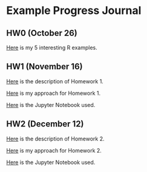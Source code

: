 # Example Progress Journal



## HW0 (October 26)

[Here](files/HW0/R_examples.html) is my 5 interesting R examples.

## HW1 (November 16)

[Here](files/HW1/IE582_Fall20_Homework1.pdf) is the description of Homework 1.

[Here](files/HW1/HW1.html) is my approach for Homework 1.

[Here](files/HW1/HW1.ipynb) is the Jupyter Notebook used.

## HW2 (December 12)

[Here](files/HW1/IE582_Fall20_Homework2.pdf) is the description of Homework 2.

[Here](files/HW1/HW2.html) is my approach for Homework 2.

[Here](files/HW1/HW2.ipynb) is the Jupyter Notebook used.

<!-- ## HW3 (December 12)

[Here](files/HW1/IE582_Fall20_Homework2.pdf) is the description of Homework 2.

[Here](files/HW1/HW2.html) is my approach for Homework 2.

[Here](files/HW1/HW2.ipynb) is the Jupyter Notebook used.

## HW4 (December 12)

[Here](files/HW1/IE582_Fall20_Homework2.pdf) is the description of Homework 2.

[Here](files/HW1/HW2.html) is my approach for Homework 2.

[Here](files/HW1/HW2.ipynb) is the Jupyter Notebook used.

## HW5 (December 12)

[Here](files/HW1/IE582_Fall20_Homework2.pdf) is the description of Homework 2.

[Here](files/HW1/HW2.html) is my approach for Homework 2.

[Here](files/HW1/HW2.ipynb) is the Jupyter Notebook used.
 -->

